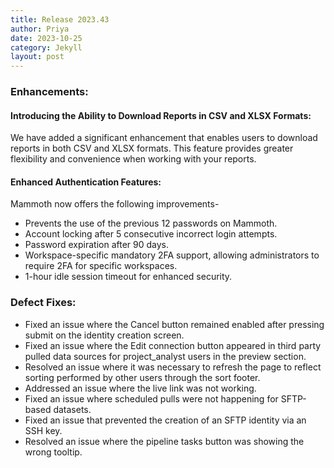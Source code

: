 ```yaml
---
title: Release 2023.43
author: Priya
date: 2023-10-25
category: Jekyll
layout: post
---
```

### Enhancements:

#### Introducing the Ability to Download Reports in CSV and XLSX Formats:
We have added a significant enhancement that enables users to download reports in both CSV and XLSX formats. This feature provides greater flexibility and convenience when working with your reports.

#### Enhanced Authentication Features:
Mammoth now offers the following improvements-
* Prevents the use of the previous 12 passwords on Mammoth.
* Account locking after 5 consecutive incorrect login attempts.
* Password expiration after 90 days.
* Workspace-specific mandatory 2FA support, allowing administrators to require 2FA for specific workspaces.
* 1-hour idle session timeout for enhanced security.

### Defect Fixes:
* Fixed an issue where the Cancel button remained enabled after pressing submit on the identity creation screen.
* Fixed an issue where the Edit connection button appeared in third party pulled data sources for project_analyst users in the preview section.
* Resolved an issue where it was necessary to refresh the page to reflect sorting performed by other users through the sort footer.
* Addressed an issue where the live link was not working.
* Fixed an issue where scheduled pulls were not happening for SFTP-based datasets.
* Fixed an issue that prevented the creation of an SFTP identity via an SSH key.
* Resolved an issue where the pipeline tasks button was showing the wrong tooltip.



